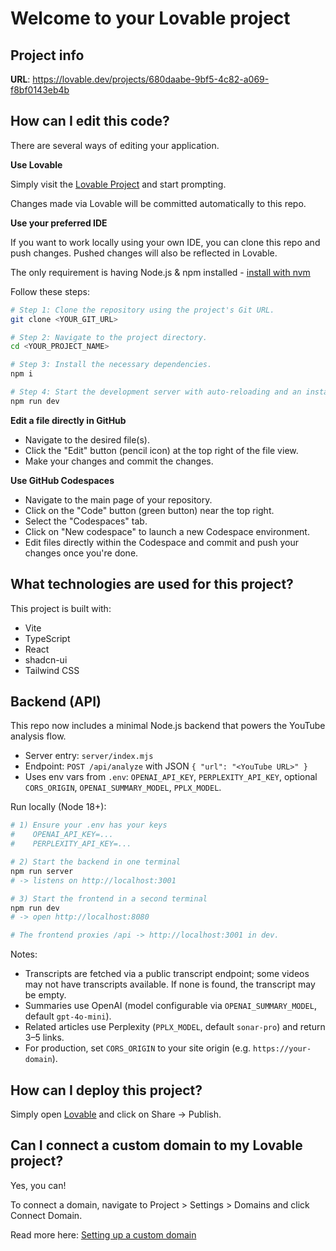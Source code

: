 # Welcome to your Lovable project

## Project info

**URL**: https://lovable.dev/projects/680daabe-9bf5-4c82-a069-f8bf0143eb4b

## How can I edit this code?

There are several ways of editing your application.

**Use Lovable**

Simply visit the [Lovable Project](https://lovable.dev/projects/680daabe-9bf5-4c82-a069-f8bf0143eb4b) and start prompting.

Changes made via Lovable will be committed automatically to this repo.

**Use your preferred IDE**

If you want to work locally using your own IDE, you can clone this repo and push changes. Pushed changes will also be reflected in Lovable.

The only requirement is having Node.js & npm installed - [install with nvm](https://github.com/nvm-sh/nvm#installing-and-updating)

Follow these steps:

```sh
# Step 1: Clone the repository using the project's Git URL.
git clone <YOUR_GIT_URL>

# Step 2: Navigate to the project directory.
cd <YOUR_PROJECT_NAME>

# Step 3: Install the necessary dependencies.
npm i

# Step 4: Start the development server with auto-reloading and an instant preview.
npm run dev
```

**Edit a file directly in GitHub**

- Navigate to the desired file(s).
- Click the "Edit" button (pencil icon) at the top right of the file view.
- Make your changes and commit the changes.

**Use GitHub Codespaces**

- Navigate to the main page of your repository.
- Click on the "Code" button (green button) near the top right.
- Select the "Codespaces" tab.
- Click on "New codespace" to launch a new Codespace environment.
- Edit files directly within the Codespace and commit and push your changes once you're done.

## What technologies are used for this project?

This project is built with:

- Vite
- TypeScript
- React
- shadcn-ui
- Tailwind CSS

## Backend (API)

This repo now includes a minimal Node.js backend that powers the YouTube analysis flow.

- Server entry: `server/index.mjs`
- Endpoint: `POST /api/analyze` with JSON `{ "url": "<YouTube URL>" }`
- Uses env vars from `.env`: `OPENAI_API_KEY`, `PERPLEXITY_API_KEY`, optional `CORS_ORIGIN`, `OPENAI_SUMMARY_MODEL`, `PPLX_MODEL`.

Run locally (Node 18+):

```sh
# 1) Ensure your .env has your keys
#    OPENAI_API_KEY=...
#    PERPLEXITY_API_KEY=...

# 2) Start the backend in one terminal
npm run server
# -> listens on http://localhost:3001

# 3) Start the frontend in a second terminal
npm run dev
# -> open http://localhost:8080

# The frontend proxies /api -> http://localhost:3001 in dev.
```

Notes:
- Transcripts are fetched via a public transcript endpoint; some videos may not have transcripts available. If none is found, the transcript may be empty.
- Summaries use OpenAI (model configurable via `OPENAI_SUMMARY_MODEL`, default `gpt-4o-mini`).
- Related articles use Perplexity (`PPLX_MODEL`, default `sonar-pro`) and return 3–5 links.
- For production, set `CORS_ORIGIN` to your site origin (e.g. `https://your-domain`).

## How can I deploy this project?

Simply open [Lovable](https://lovable.dev/projects/680daabe-9bf5-4c82-a069-f8bf0143eb4b) and click on Share -> Publish.

## Can I connect a custom domain to my Lovable project?

Yes, you can!

To connect a domain, navigate to Project > Settings > Domains and click Connect Domain.

Read more here: [Setting up a custom domain](https://docs.lovable.dev/tips-tricks/custom-domain#step-by-step-guide)
